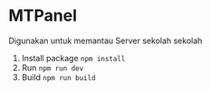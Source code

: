 # MTPanel
Digunakan untuk memantau Server sekolah sekolah

1. Install package
   ```npm install```
2. Run
   ```npm run dev```
3. Build
   ```npm run build```
